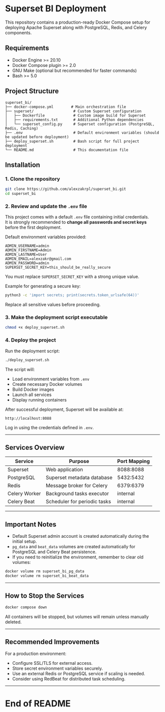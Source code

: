# Superset BI Deployment

This repository contains a production-ready Docker Compose setup for deploying Apache Superset along with PostgreSQL, Redis, and Celery components.

## Requirements

- Docker Engine >= 20.10
- Docker Compose plugin >= 2.0
- GNU Make (optional but recommended for faster commands)
- Bash >= 5.0

## Project Structure

```
superset_bi/
├── docker-compose.yml        # Main orchestration file
├── superset/                  # Custom Superset configuration
│   ├── Dockerfile             # Custom image build for Superset
│   ├── requirements.txt       # Additional Python dependencies
│   └── superset_config.py     # Superset configuration (PostgreSQL, Redis, Caching)
├── .env                       # Default environment variables (should be updated before deployment)
├── deploy_superset.sh         # Bash script for full project deployment
└── README.md                  # This documentation file
```

## Installation

### 1. Clone the repository

```bash
git clone https://github.com/alexzakrpl/superset_bi.git
cd superset_bi
```

### 2. Review and update the `.env` file

This project comes with a default `.env` file containing initial credentials.\
It is strongly recommended to **change all passwords and secret keys** before the first deployment.

Default environment variables provided:

```env
ADMIN_USERNAME=admin
ADMIN_FIRSTNAME=Admin
ADMIN_LASTNAME=User
ADMIN_EMAIL=alexzakr@gmail.com
ADMIN_PASSWORD=admin
SUPERSET_SECRET_KEY=this_should_be_really_secure
```

You must replace `SUPERSET_SECRET_KEY` with a strong unique value.

Example for generating a secure key:

```bash
python3 -c 'import secrets; print(secrets.token_urlsafe(64))'
```

Replace all sensitive values before proceeding.

### 3. Make the deployment script executable

```bash
chmod +x deploy_superset.sh
```

### 4. Deploy the project

Run the deployment script:

```bash
./deploy_superset.sh
```

The script will:

- Load environment variables from `.env`
- Create necessary Docker volumes
- Build Docker images
- Launch all services
- Display running containers

After successful deployment, Superset will be available at:

```
http://localhost:8088
```

Log in using the credentials defined in `.env`.

---

## Services Overview

| Service       | Purpose                      | Port Mapping |
| ------------- | ---------------------------- | ------------ |
| Superset      | Web application              | 8088:8088    |
| PostgreSQL    | Superset metadata database   | 5432:5432    |
| Redis         | Message broker for Celery    | 6379:6379    |
| Celery Worker | Background tasks executor    | internal     |
| Celery Beat   | Scheduler for periodic tasks | internal     |

---

## Important Notes

- Default Superset admin account is created automatically during the initial setup.
- `pg_data` and `beat_data` volumes are created automatically for PostgreSQL and Celery Beat persistence.
- If you need to reinitialize the environment, remember to clear old volumes:

```bash
docker volume rm superset_bi_pg_data
docker volume rm superset_bi_beat_data
```

---

## How to Stop the Services

```bash
docker compose down
```

All containers will be stopped, but volumes will remain unless manually deleted.

---

## Recommended Improvements

For a production environment:

- Configure SSL/TLS for external access.
- Store secret environment variables securely.
- Use an external Redis or PostgreSQL service if scaling is needed.
- Consider using RedBeat for distributed task scheduling.

---

# End of README

